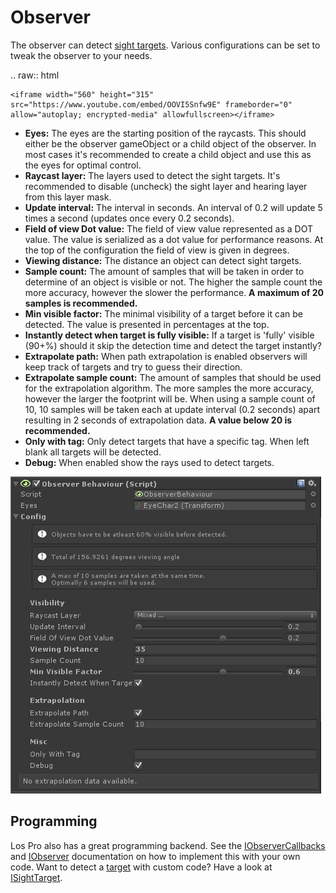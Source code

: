 # Observer

The observer can detect [sight targets](SightTarget.md). Various configurations can be set to tweak the observer to your needs.

.. raw:: html

	<iframe width="560" height="315" src="https://www.youtube.com/embed/OOVI5Snfw9E" frameborder="0" allow="autoplay; encrypted-media" allowfullscreen></iframe>

-   **Eyes:** The eyes are the starting position of the raycasts. This should either be the observer gameObject or a child object of the observer. In most cases it's recommended to create a child object and use this as the eyes for optimal control.
-   **Raycast layer:**  The layers used to detect the sight targets. It's recommended to disable (uncheck) the sight layer and hearing layer from this layer mask.
-   **Update interval:**  The interval in seconds. An interval of 0.2 will update 5 times a second (updates once every 0.2 seconds).
-   **Field of view Dot value:**  The field of view value represented as a DOT value. The value is serialized as a dot value for performance reasons. At the top of the configuration the field of view is given in degrees.
-   **Viewing distance:**  The distance an object can detect sight targets.
-   **Sample count:** The amount of samples that will be taken in order to determine of an object is visible or not. The higher the sample count the more accuracy, however the slower the performance. **A maximum of 20 samples is recommended.**
-   **Min visible factor:** The minimal visibility of a target before it can be detected. The value is presented in percentages at the top.
-   **Instantly detect when target is fully visible:** If a target is 'fully' visible (90+%) should it skip the detection time and detect the target instantly?
-   **Extrapolate path:** When path extrapolation is enabled observers will keep track of targets and try to guess their direction.
-   **Extrapolate sample count:** The amount of samples that should be used for the extrapolation algorithm. The more samples the more accuracy, however the larger the footprint will be. When using a sample count of 10, 10 samples will be taken each at update interval (0.2 seconds) apart resulting in 2 seconds of extrapolation data. **A value below 20 is recommended.**
-   **Only with tag:** Only detect targets that have a specific tag. When left blank all targets will be detected.
-   **Debug:** When enabled show the rays used to detect targets.

![](Assets/ObserverBehaviour.png)

## Programming

Los Pro also has a great programming backend. See the  [IObserverCallbacks]() and  [IObserver]() documentation on how to implement this with your own code. Want to detect a  [target](Target.md) with custom code? Have a look at [ISightTarget]().